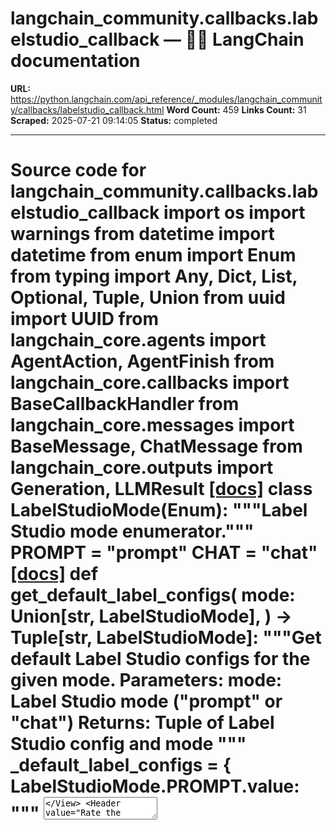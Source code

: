 # langchain_community.callbacks.labelstudio_callback — 🦜🔗 LangChain  documentation

**URL:** https://python.langchain.com/api_reference/_modules/langchain_community/callbacks/labelstudio_callback.html
**Word Count:** 459
**Links Count:** 31
**Scraped:** 2025-07-21 09:14:05
**Status:** completed

---

# Source code for langchain\_community.callbacks.labelstudio\_callback               import os     import warnings     from datetime import datetime     from enum import Enum     from typing import Any, Dict, List, Optional, Tuple, Union     from uuid import UUID          from langchain_core.agents import AgentAction, AgentFinish     from langchain_core.callbacks import BaseCallbackHandler     from langchain_core.messages import BaseMessage, ChatMessage     from langchain_core.outputs import Generation, LLMResult                              [[docs]](https://python.langchain.com/api_reference/community/callbacks/langchain_community.callbacks.labelstudio_callback.LabelStudioMode.html#langchain_community.callbacks.labelstudio_callback.LabelStudioMode)     class LabelStudioMode(Enum):         """Label Studio mode enumerator."""              PROMPT = "prompt"         CHAT = "chat"                                             [[docs]](https://python.langchain.com/api_reference/community/callbacks/langchain_community.callbacks.labelstudio_callback.get_default_label_configs.html#langchain_community.callbacks.labelstudio_callback.get_default_label_configs)     def get_default_label_configs(         mode: Union[str, LabelStudioMode],     ) -> Tuple[str, LabelStudioMode]:         """Get default Label Studio configs for the given mode.              Parameters:             mode: Label Studio mode ("prompt" or "chat")              Returns: Tuple of Label Studio config and mode         """         _default_label_configs = {             LabelStudioMode.PROMPT.value: """     <View>     <Style>         .prompt-box {             background-color: white;             border-radius: 10px;             box-shadow: 0px 4px 6px rgba(0, 0, 0, 0.1);             padding: 20px;         }     </Style>     <View className="root">         <View className="prompt-box">             <Text name="prompt" value="$prompt"/>         </View>         <TextArea name="response" toName="prompt"                   maxSubmissions="1" editable="true"                   required="true"/>     </View>     <Header value="Rate the response:"/>     <Rating name="rating" toName="prompt"/>     </View>""",             LabelStudioMode.CHAT.value: """     <View>     <View className="root">          <Paragraphs name="dialogue"                    value="$prompt"                    layout="dialogue"                    textKey="content"                    nameKey="role"                    granularity="sentence"/>       <Header value="Final response:"/>         <TextArea name="response" toName="dialogue"                   maxSubmissions="1" editable="true"                   required="true"/>     </View>     <Header value="Rate the response:"/>     <Rating name="rating" toName="dialogue"/>     </View>""",         }              if isinstance(mode, str):             mode = LabelStudioMode(mode)              return _default_label_configs[mode.value], mode                                             [[docs]](https://python.langchain.com/api_reference/community/callbacks/langchain_community.callbacks.labelstudio_callback.LabelStudioCallbackHandler.html#langchain_community.callbacks.labelstudio_callback.LabelStudioCallbackHandler)     class LabelStudioCallbackHandler(BaseCallbackHandler):         """Label Studio callback handler.         Provides the ability to send predictions to Label Studio         for human evaluation, feedback and annotation.              Parameters:             api_key: Label Studio API key             url: Label Studio URL             project_id: Label Studio project ID             project_name: Label Studio project name             project_config: Label Studio project config (XML)             mode: Label Studio mode ("prompt" or "chat")              Examples:             >>> from langchain_community.llms import OpenAI             >>> from langchain_community.callbacks import LabelStudioCallbackHandler             >>> handler = LabelStudioCallbackHandler(             ...             api_key='<your_key_here>',             ...             url='http://localhost:8080',             ...             project_name='LangChain-%Y-%m-%d',             ...             mode='prompt'             ... )             >>> llm = OpenAI(callbacks=[handler])             >>> llm.invoke('Tell me a story about a dog.')         """              DEFAULT_PROJECT_NAME: str = "LangChain-%Y-%m-%d"                         [[docs]](https://python.langchain.com/api_reference/community/callbacks/langchain_community.callbacks.labelstudio_callback.LabelStudioCallbackHandler.html#langchain_community.callbacks.labelstudio_callback.LabelStudioCallbackHandler.__init__)         def __init__(             self,             api_key: Optional[str] = None,             url: Optional[str] = None,             project_id: Optional[int] = None,             project_name: str = DEFAULT_PROJECT_NAME,             project_config: Optional[str] = None,             mode: Union[str, LabelStudioMode] = LabelStudioMode.PROMPT,         ):             super().__init__()                  # Import LabelStudio SDK             try:                 import label_studio_sdk as ls             except ImportError:                 raise ImportError(                     f"You're using {self.__class__.__name__} in your code,"                     f" but you don't have the LabelStudio SDK "                     f"Python package installed or upgraded to the latest version. "                     f"Please run `pip install -U label-studio-sdk`"                     f" before using this callback."                 )                  # Check if Label Studio API key is provided             if not api_key:                 if os.getenv("LABEL_STUDIO_API_KEY"):                     api_key = str(os.getenv("LABEL_STUDIO_API_KEY"))                 else:                     raise ValueError(                         f"You're using {self.__class__.__name__} in your code,"                         f" Label Studio API key is not provided. "                         f"Please provide Label Studio API key: "                         f"go to the Label Studio instance, navigate to "                         f"Account & Settings -> Access Token and copy the key. "                         f"Use the key as a parameter for the callback: "                         f"{self.__class__.__name__}"                         f"(label_studio_api_key='<your_key_here>', ...) or "                         f"set the environment variable LABEL_STUDIO_API_KEY=<your_key_here>"                     )             self.api_key = api_key                  if not url:                 if os.getenv("LABEL_STUDIO_URL"):                     url = os.getenv("LABEL_STUDIO_URL")                 else:                     warnings.warn(                         f"Label Studio URL is not provided, "                         f"using default URL: {ls.LABEL_STUDIO_DEFAULT_URL}"                         f"If you want to provide your own URL, use the parameter: "                         f"{self.__class__.__name__}"                         f"(label_studio_url='<your_url_here>', ...) "                         f"or set the environment variable LABEL_STUDIO_URL=<your_url_here>"                     )                     url = ls.LABEL_STUDIO_DEFAULT_URL             self.url = url                  # Maps run_id to prompts             self.payload: Dict[str, Dict] = {}                  self.ls_client = ls.Client(url=self.url, api_key=self.api_key)             self.project_name = project_name             if project_config:                 self.project_config = project_config                 self.mode = None             else:                 self.project_config, self.mode = get_default_label_configs(mode)                  self.project_id = project_id or os.getenv("LABEL_STUDIO_PROJECT_ID")             if self.project_id is not None:                 self.ls_project = self.ls_client.get_project(int(self.project_id))             else:                 project_title = datetime.today().strftime(self.project_name)                 existing_projects = self.ls_client.get_projects(title=project_title)                 if existing_projects:                     self.ls_project = existing_projects[0]                     self.project_id = self.ls_project.id                 else:                     self.ls_project = self.ls_client.create_project(                         title=project_title, label_config=self.project_config                     )                     self.project_id = self.ls_project.id             self.parsed_label_config = self.ls_project.parsed_label_config                  # Find the first TextArea tag             # "from_name", "to_name", "value" will be used to create predictions             self.from_name, self.to_name, self.value, self.input_type = (                 None,                 None,                 None,                 None,             )             for tag_name, tag_info in self.parsed_label_config.items():                 if tag_info["type"] == "TextArea":                     self.from_name = tag_name                     self.to_name = tag_info["to_name"][0]                     self.value = tag_info["inputs"][0]["value"]                     self.input_type = tag_info["inputs"][0]["type"]                     break             if not self.from_name:                 error_message = (                     f'Label Studio project "{self.project_name}" '                     f"does not have a TextArea tag. "                     f"Please add a TextArea tag to the project."                 )                 if self.mode == LabelStudioMode.PROMPT:                     error_message += (                         "\nHINT: go to project Settings -> "                         "Labeling Interface -> Browse Templates"                         ' and select "Generative AI -> '                         'Supervised Language Model Fine-tuning" template.'                     )                 else:                     error_message += (                         "\nHINT: go to project Settings -> "                         "Labeling Interface -> Browse Templates"                         " and check available templates under "                         '"Generative AI" section.'                     )                 raise ValueError(error_message)                                        [[docs]](https://python.langchain.com/api_reference/community/callbacks/langchain_community.callbacks.labelstudio_callback.LabelStudioCallbackHandler.html#langchain_community.callbacks.labelstudio_callback.LabelStudioCallbackHandler.add_prompts_generations)         def add_prompts_generations(             self, run_id: str, generations: List[List[Generation]]         ) -> None:             # Create tasks in Label Studio             tasks = []             prompts = self.payload[run_id]["prompts"]             model_version = (                 self.payload[run_id]["kwargs"]                 .get("invocation_params", {})                 .get("model_name")             )             for prompt, generation in zip(prompts, generations):                 tasks.append(                     {                         "data": {                             self.value: prompt,                             "run_id": run_id,                         },                         "predictions": [                             {                                 "result": [                                     {                                         "from_name": self.from_name,                                         "to_name": self.to_name,                                         "type": "textarea",                                         "value": {"text": [g.text for g in generation]},                                     }                                 ],                                 "model_version": model_version,                             }                         ],                     }                 )             self.ls_project.import_tasks(tasks)                                        [[docs]](https://python.langchain.com/api_reference/community/callbacks/langchain_community.callbacks.labelstudio_callback.LabelStudioCallbackHandler.html#langchain_community.callbacks.labelstudio_callback.LabelStudioCallbackHandler.on_llm_start)         def on_llm_start(             self,             serialized: Dict[str, Any],             prompts: List[str],             **kwargs: Any,         ) -> None:             """Save the prompts in memory when an LLM starts."""             if self.input_type != "Text":                 raise ValueError(                     f'\nLabel Studio project "{self.project_name}" '                     f"has an input type <{self.input_type}>. "                     f'To make it work with the mode="chat", '                     f"the input type should be <Text>.\n"                     f"Read more here https://labelstud.io/tags/text"                 )             run_id = str(kwargs["run_id"])             self.payload[run_id] = {"prompts": prompts, "kwargs": kwargs}                             def _get_message_role(self, message: BaseMessage) -> str:             """Get the role of the message."""             if isinstance(message, ChatMessage):                 return message.role             else:                 return message.__class__.__name__                         [[docs]](https://python.langchain.com/api_reference/community/callbacks/langchain_community.callbacks.labelstudio_callback.LabelStudioCallbackHandler.html#langchain_community.callbacks.labelstudio_callback.LabelStudioCallbackHandler.on_chat_model_start)         def on_chat_model_start(             self,             serialized: Dict[str, Any],             messages: List[List[BaseMessage]],             *,             run_id: UUID,             parent_run_id: Optional[UUID] = None,             tags: Optional[List[str]] = None,             metadata: Optional[Dict[str, Any]] = None,             **kwargs: Any,         ) -> Any:             """Save the prompts in memory when an LLM starts."""             if self.input_type != "Paragraphs":                 raise ValueError(                     f'\nLabel Studio project "{self.project_name}" '                     f"has an input type <{self.input_type}>. "                     f'To make it work with the mode="chat", '                     f"the input type should be <Paragraphs>.\n"                     f"Read more here https://labelstud.io/tags/paragraphs"                 )                  prompts = []             for message_list in messages:                 dialog = []                 for message in message_list:                     dialog.append(                         {                             "role": self._get_message_role(message),                             "content": message.content,                         }                     )                 prompts.append(dialog)             self.payload[str(run_id)] = {                 "prompts": prompts,                 "tags": tags,                 "metadata": metadata,                 "run_id": run_id,                 "parent_run_id": parent_run_id,                 "kwargs": kwargs,             }                                        [[docs]](https://python.langchain.com/api_reference/community/callbacks/langchain_community.callbacks.labelstudio_callback.LabelStudioCallbackHandler.html#langchain_community.callbacks.labelstudio_callback.LabelStudioCallbackHandler.on_llm_new_token)         def on_llm_new_token(self, token: str, **kwargs: Any) -> None:             """Do nothing when a new token is generated."""             pass                                        [[docs]](https://python.langchain.com/api_reference/community/callbacks/langchain_community.callbacks.labelstudio_callback.LabelStudioCallbackHandler.html#langchain_community.callbacks.labelstudio_callback.LabelStudioCallbackHandler.on_llm_end)         def on_llm_end(self, response: LLMResult, **kwargs: Any) -> None:             """Create a new Label Studio task for each prompt and generation."""             run_id = str(kwargs["run_id"])                  # Submit results to Label Studio             self.add_prompts_generations(run_id, response.generations)                  # Pop current run from `self.runs`             self.payload.pop(run_id)                                        [[docs]](https://python.langchain.com/api_reference/community/callbacks/langchain_community.callbacks.labelstudio_callback.LabelStudioCallbackHandler.html#langchain_community.callbacks.labelstudio_callback.LabelStudioCallbackHandler.on_llm_error)         def on_llm_error(self, error: BaseException, **kwargs: Any) -> None:             """Do nothing when LLM outputs an error."""             pass                                        [[docs]](https://python.langchain.com/api_reference/community/callbacks/langchain_community.callbacks.labelstudio_callback.LabelStudioCallbackHandler.html#langchain_community.callbacks.labelstudio_callback.LabelStudioCallbackHandler.on_chain_start)         def on_chain_start(             self, serialized: Dict[str, Any], inputs: Dict[str, Any], **kwargs: Any         ) -> None:             pass                                        [[docs]](https://python.langchain.com/api_reference/community/callbacks/langchain_community.callbacks.labelstudio_callback.LabelStudioCallbackHandler.html#langchain_community.callbacks.labelstudio_callback.LabelStudioCallbackHandler.on_chain_end)         def on_chain_end(self, outputs: Dict[str, Any], **kwargs: Any) -> None:             pass                                        [[docs]](https://python.langchain.com/api_reference/community/callbacks/langchain_community.callbacks.labelstudio_callback.LabelStudioCallbackHandler.html#langchain_community.callbacks.labelstudio_callback.LabelStudioCallbackHandler.on_chain_error)         def on_chain_error(self, error: BaseException, **kwargs: Any) -> None:             """Do nothing when LLM chain outputs an error."""             pass                                        [[docs]](https://python.langchain.com/api_reference/community/callbacks/langchain_community.callbacks.labelstudio_callback.LabelStudioCallbackHandler.html#langchain_community.callbacks.labelstudio_callback.LabelStudioCallbackHandler.on_tool_start)         def on_tool_start(             self,             serialized: Dict[str, Any],             input_str: str,             **kwargs: Any,         ) -> None:             """Do nothing when tool starts."""             pass                                        [[docs]](https://python.langchain.com/api_reference/community/callbacks/langchain_community.callbacks.labelstudio_callback.LabelStudioCallbackHandler.html#langchain_community.callbacks.labelstudio_callback.LabelStudioCallbackHandler.on_agent_action)         def on_agent_action(self, action: AgentAction, **kwargs: Any) -> Any:             """Do nothing when agent takes a specific action."""             pass                                        [[docs]](https://python.langchain.com/api_reference/community/callbacks/langchain_community.callbacks.labelstudio_callback.LabelStudioCallbackHandler.html#langchain_community.callbacks.labelstudio_callback.LabelStudioCallbackHandler.on_tool_end)         def on_tool_end(             self,             output: str,             observation_prefix: Optional[str] = None,             llm_prefix: Optional[str] = None,             **kwargs: Any,         ) -> None:             """Do nothing when tool ends."""             pass                                        [[docs]](https://python.langchain.com/api_reference/community/callbacks/langchain_community.callbacks.labelstudio_callback.LabelStudioCallbackHandler.html#langchain_community.callbacks.labelstudio_callback.LabelStudioCallbackHandler.on_tool_error)         def on_tool_error(self, error: BaseException, **kwargs: Any) -> None:             """Do nothing when tool outputs an error."""             pass                                        [[docs]](https://python.langchain.com/api_reference/community/callbacks/langchain_community.callbacks.labelstudio_callback.LabelStudioCallbackHandler.html#langchain_community.callbacks.labelstudio_callback.LabelStudioCallbackHandler.on_text)         def on_text(self, text: str, **kwargs: Any) -> None:             """Do nothing"""             pass                                        [[docs]](https://python.langchain.com/api_reference/community/callbacks/langchain_community.callbacks.labelstudio_callback.LabelStudioCallbackHandler.html#langchain_community.callbacks.labelstudio_callback.LabelStudioCallbackHandler.on_agent_finish)         def on_agent_finish(self, finish: AgentFinish, **kwargs: Any) -> None:             """Do nothing"""             pass